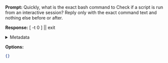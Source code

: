 **Prompt:**
Quickly, what is the exact bash command to Check if a script is run from an interactive session?
Reply only with the exact command text and nothing else before or after.


**Response:**
[ -t 0 ] || exit

<details><summary>Metadata</summary>

- Duration: 904 ms
- Datetime: 2023-09-12T20:14:08.033581
- Model: gpt-3.5-turbo-0613

</details>

**Options:**
```json
{}
```

